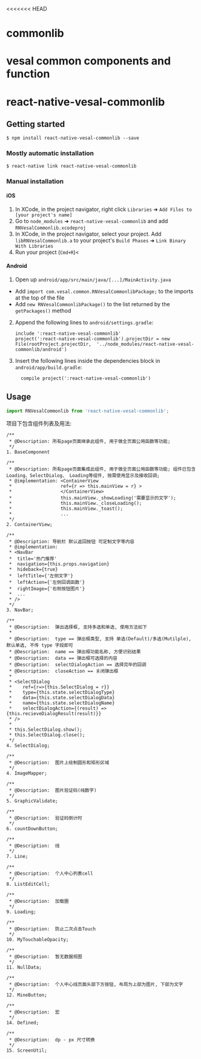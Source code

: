 <<<<<<< HEAD
# commonlib
vesal common components and function
=======

# react-native-vesal-commonlib

## Getting started

`$ npm install react-native-vesal-commonlib --save`

### Mostly automatic installation

`$ react-native link react-native-vesal-commonlib`

### Manual installation


#### iOS

1. In XCode, in the project navigator, right click `Libraries` ➜ `Add Files to [your project's name]`
2. Go to `node_modules` ➜ `react-native-vesal-commonlib` and add `RNVesalCommonlib.xcodeproj`
3. In XCode, in the project navigator, select your project. Add `libRNVesalCommonlib.a` to your project's `Build Phases` ➜ `Link Binary With Libraries`
4. Run your project (`Cmd+R`)<

#### Android

1. Open up `android/app/src/main/java/[...]/MainActivity.java`
  - Add `import com.vesal.common.RNVesalCommonlibPackage;` to the imports at the top of the file
  - Add `new RNVesalCommonlibPackage()` to the list returned by the `getPackages()` method
2. Append the following lines to `android/settings.gradle`:
  	```
  	include ':react-native-vesal-commonlib'
  	project(':react-native-vesal-commonlib').projectDir = new File(rootProject.projectDir, 	'../node_modules/react-native-vesal-commonlib/android')
  	```
3. Insert the following lines inside the dependencies block in `android/app/build.gradle`:
  	```
      compile project(':react-native-vesal-commonlib')
  	```


## Usage
```javascript
import RNVesalCommonlib from 'react-native-vesal-commonlib';
```

项目下包含组件列表及用法: 


```
/**
 * @Description: 所有page页面继承此组件, 用于做全页面公用函数等功能;
 */
1. BaseComponent
```
  
```  
/**
 * @Description: 所有page页面集成此组件, 用于做全页面公用函数等功能; 组件已包含Loading、SelectDialog、 Loading等组件, 按需使用显示及接收回调;
 * @implementation: <ContainerView
 *                  ref={r => this.mainView = r} >
 *                  </ContainerView>
 *                  this.mainView._showLoading('需要显示的文字');
 *                  this.mainView._closeLoading();
 *                  this.mainView._toast();
 *                  ...
 */
2. ContainerView;
```

```
/**
 * @Description: 导航栏 默认返回按钮 可定制文字等内容
 * @implementation: 
 * <NavBar 
 *  title='热门推荐' 
 *  navigation={this.props.navigation}   
 *  hideback={true} 
 *  leftTitle={'左侧文字'}
 *  leftAction={'左侧回调函数'}
 *  rightImage={'右侧按钮图片'}
 *  ...
 * />
 */
3. NavBar;
```

```
/**
 * @Description:  弹出选择框, 支持多选和单选, 使用方法如下
 *
 * @Description:  type == 弹出框类型, 支持 单选(Default)/多选(Mutilple), 默认单选, 不传 type 字段即可
 * @Description:  name == 弹出框功能名称, 方便识别结果
 * @Description:  data == 弹出框可选择的内容
 * @Description:  selectDialogAction == 选择完毕的回调
 * @Description:  closeAction == 关闭弹出框
 *
 * <SelectDialog
 *    ref={r=>{this.SelectDialog = r}}
 *    type={this.state.selectDialogType}
 *    data={this.state.selectDialogData}
 *    name={this.state.selectDialogName}
 *    selectDialogAction={(result) => {this.recieveDialogResult(result)}}
 * />
 *
 * this.SelectDialog.show();
 * this.SelectDialog.close();
 */
4. SelectDialog;
```

```
/**
 * @Description:  图片上绘制圆形和矩形区域
 */
4. ImageMapper;
```

```
/**
 * @Description:  图片验证码(纯数字)
 */
5. GraphicValidate;
```

```
/**
 * @Description:  验证码倒计时
 */
6. countDownButton;
```

```
/**
 * @Description:  线
 */
7. Line;
```

```
/**
 * @Description:  个人中心列表cell
 */
8. ListEditCell;
```

```
/**
 * @Description:  加载圈
 */
9. Loading;
```

```
/**
 * @Description:  防止二次点击Touch
 */
10. MyTouchableOpacity;
```

```
/**
 * @Description:  暂无数据视图
 */
11. NullData;
```

```
/**
 * @Description:  个人中心线页面头部下方按钮, 布局为上部为图片, 下部为文字
 */
12. MineButton;
```

```
/**
 * @Description:  宏
 */
14. Defined;
```

```
/**
 * @Description:  dp - px 尺寸转换
 */
15. ScreenUtil;
```


